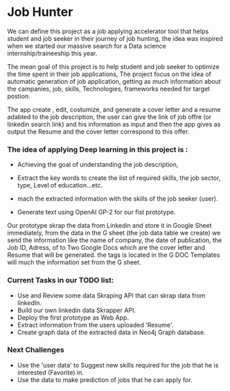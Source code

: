 # Job Hunter

We can define this project as a job applying accelerator tool that helps student and job seeker in their journey of job hunting, the idea was inspired when we started our massive search for a Data science internship/traineeship this year.

The mean goal of this project is to help student and job seeker to optimize the time spent in their job applications, The project focus on the  idea of automatic generation of job application, getting as much information about the campanies, job, skills, Technologies, frameworks needed for target postion.

The app create , edit, costumize, and generate a cover letter and a resume adabted to the job description, the user can give the link of job offre (or linkedin search link) and his information as input and then the app gives as output the Resume and the cover letter correspond to this offer. 

### The idea of applying Deep learning in this project is :
            
- Achieving the goal of understanding the job description, 
            
- Extract the key words to create the list of required skills, the job sector, type, Level of education...etc. 
            
- mach the extracted information with the skills of the job seeker (user).
            
- Generate text using OpenAI GP-2 for our fist prototype.

Our prototype skrap the data from Linkedin and store it in Google Sheet immediately, from the data in the G sheet (the job data table we create) we send the information like the name of company, the date of publication, the Job ID, Adress, of to Two Google Docs which are the cover letter and Resume that will be generated. the tags is located in the G DOC Templates will much the information set from the G sheet.


### Current Tasks in our TODO list: 
-  Use and Review some data Skraping API that can skrap data from linkedIn.
-  Build our own linkedin data Skrapper API.
-  Deploy the first prototype as Web App.
-  Extract information from the users uploaded 'Resume'.         
-  Create graph data of the extracted data in Neo4j Graph database.


### Next Challenges 
- Use the 'user data' to Suggest new skills required for the job that he is interested (Favorite) in.
- Use the data to make prediction of jobs that he can apply for.
